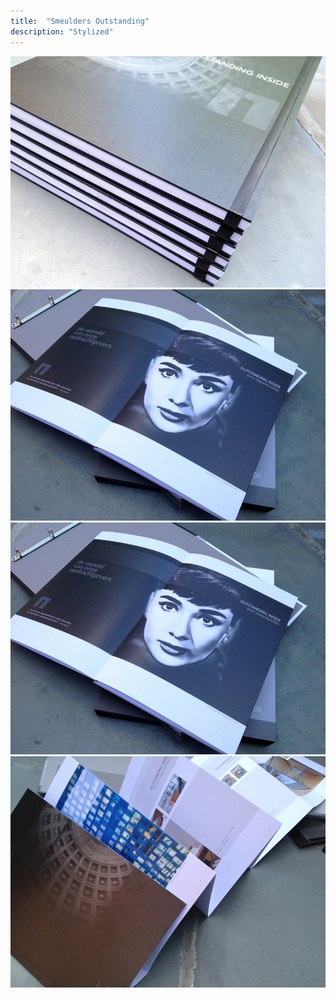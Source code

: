 ```yaml
---
title:  "Smeulders Outstanding"
description: "Stylized"
---
```

![Smeulders-Outstanding_01](images/work/Smeulders-Outstanding_01.jpg)
![Smeulders-Outstanding_02](images/work/Smeulders-Outstanding_02.jpg)
![Smeulders-Outstanding_02](images/work/Smeulders-Outstanding_02.jpg)
![Smeulders-Outstanding_03](images/work/Smeulders-Outstanding_03.jpg)